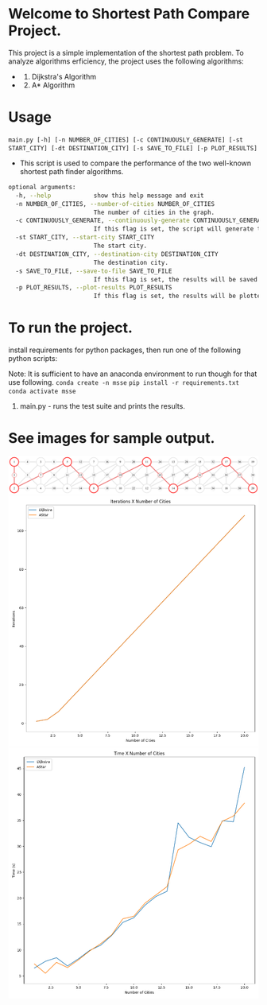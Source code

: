 
# Welcome to Shortest Path Compare Project.

This project is a simple implementation of the shortest path problem. To analyze algorithms erficiency, the project uses the following algorithms:

* 1. Dijkstra's Algorithm
* 2. A* Algorithm

# Usage
`main.py [-h] [-n NUMBER_OF_CITIES] [-c CONTINUOUSLY_GENERATE] [-st START_CITY] [-dt DESTINATION_CITY] [-s SAVE_TO_FILE] [-p PLOT_RESULTS]`

* This script is used to compare the performance of the two well-known shortest path finder algorithms.

``` bash
optional arguments:
  -h, --help            show this help message and exit
  -n NUMBER_OF_CITIES, --number-of-cities NUMBER_OF_CITIES
                        The number of cities in the graph.
  -c CONTINUOUSLY_GENERATE, --continuously-generate CONTINUOUSLY_GENERATE
                        If this flag is set, the script will generate test cases continuously from 1 to N.
  -st START_CITY, --start-city START_CITY
                        The start city.
  -dt DESTINATION_CITY, --destination-city DESTINATION_CITY
                        The destination city.
  -s SAVE_TO_FILE, --save-to-file SAVE_TO_FILE
                        If this flag is set, the results will be saved to a file.
  -p PLOT_RESULTS, --plot-results PLOT_RESULTS
                        If this flag is set, the results will be plotted.
```

# To run the project.

install requirements for python packages, then run one of the following python scripts:

Note: It is sufficient to have an anaconda environment to run though for that use following.
`conda create -n msse`
`pip install -r requirements.txt`
`conda activate msse`

1. main.py - runs the test suite and prints the results.

# See images for sample output.

![Example Graph](Assets/Graph.png)
![Iterations](Assets/Iter_Plot.png)
![Time](Assets/Time_Plot.png)
